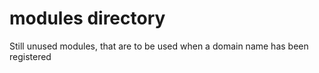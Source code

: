 # modules directory

Still unused modules, that are to be used when a domain name has been registered

